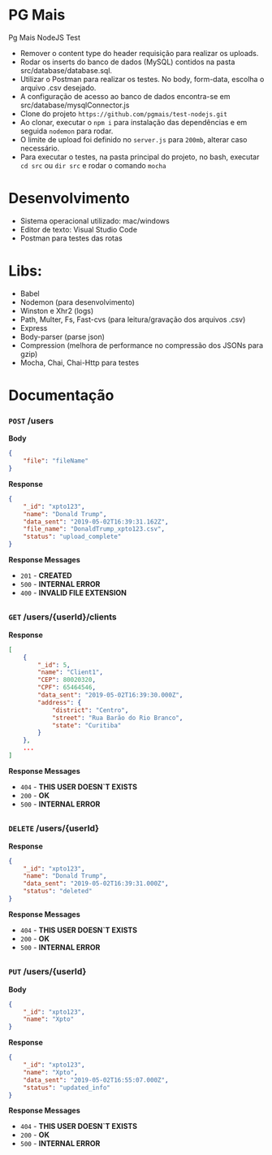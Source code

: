 # PG Mais
Pg Mais NodeJS Test

* Remover o content type do header requisição para realizar os uploads.
* Rodar os inserts do banco de dados (MySQL) contidos na pasta src/database/database.sql.
* Utilizar o Postman para realizar os testes. No body, form-data, escolha o arquivo .csv desejado.
* A configuração de acesso ao banco de dados encontra-se em src/database/mysqlConnector.js
* Clone do projeto 
```https://github.com/pgmais/test-nodejs.git```
* Ao clonar, executar o ```npm i``` para instalação das dependências e em seguida ```nodemon``` para rodar.
* O limite de upload foi definido no ```server.js``` para ```200mb```, alterar caso necessário.
* Para executar o testes, na pasta principal do projeto, no bash, executar ```cd src``` ou ```dir src``` e rodar o comando ```mocha```

# Desenvolvimento
* Sistema operacional utilizado: mac/windows
* Editor de texto: Visual Studio Code
* Postman para testes das rotas

# Libs: 
* Babel
* Nodemon (para desenvolvimento)
* Winston e Xhr2 (logs)
* Path, Multer, Fs, Fast-cvs (para leitura/gravação dos arquivos .csv)
* Express
* Body-parser (parse json)
* Compression (melhora de performance no compressão dos JSONs para gzip)
* Mocha, Chai, Chai-Http para testes

# Documentação
### ```POST``` /users
__Body__
```json
{
	"file": "fileName"
} 
```
__Response__
```json
{
    "_id": "xpto123",
    "name": "Donald Trump",
    "data_sent": "2019-05-02T16:39:31.162Z",
    "file_name": "DonaldTrump_xpto123.csv",
    "status": "upload_complete"
}
```
__Response Messages__
* ```201``` - __CREATED__
* ```500``` - __INTERNAL ERROR__
* ```400``` - __INVALID FILE EXTENSION__
##

### ```GET``` /users/{userId}/clients
__Response__
```json
[
    {
        "_id": 5,
        "name": "Client1",
        "CEP": 80020320,
        "CPF": 65464546,
        "data_sent": "2019-05-02T16:39:30.000Z",
        "address": {
            "district": "Centro",
            "street": "Rua Barão do Rio Branco",
            "state": "Curitiba"
        }
    },
    ...
]
```
__Response Messages__
* ```404``` - __THIS USER DOESN`T EXISTS__
* ```200``` - __OK__
* ```500``` - __INTERNAL ERROR__
##

### ```DELETE``` /users/{userId}
__Response__
```json
{
    "_id": "xpto123",
    "name": "Donald Trump",
    "data_sent": "2019-05-02T16:39:31.000Z",
    "status": "deleted"
}
```
__Response Messages__
* ```404``` - __THIS USER DOESN`T EXISTS__
* ```200``` - __OK__
* ```500``` - __INTERNAL ERROR__
##

### ```PUT``` /users/{userId}
__Body__
```json
{
    "_id": "xpto123",
    "name": "Xpto"
}
```

__Response__
```json
{
    "_id": "xpto123",
    "name": "Xpto",
    "data_sent": "2019-05-02T16:55:07.000Z",
    "status": "updated_info"
}
```
__Response Messages__
* ```404``` - __THIS USER DOESN`T EXISTS__
* ```200``` - __OK__
* ```500``` - __INTERNAL ERROR__
##